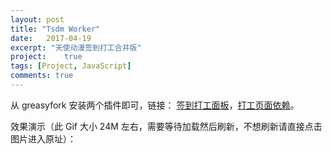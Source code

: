 ```yaml
---
layout: post
title: "Tsdm Worker"
date:   2017-04-19
excerpt: "天使动漫签到打工合并版"
project:    true
tags: [Project, JavaScript]
comments: true
---
```


从 greasyfork 安装两个插件即可，链接： [签到打工面板](https://greasyfork.org/en/scripts/34332-天使动漫打工签到集合版)，[打工页面依赖](https://greasyfork.org/en/scripts/29119-天使动漫打工)。

效果演示（此 Gif 大小 24M 左右，需要等待加载然后刷新，不想刷新请直接点击图片进入原址）：

<div align="center"><blockquote class="imgur-embed-pub" lang="en" data-id="a/zBbti"><a href="//imgur.com/zBbti"></a></blockquote><script async src="//s.imgur.com/min/embed.js" charset="utf-8"></script></div>
